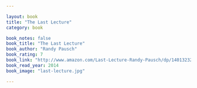 ```yaml
---

layout: book
title: "The Last Lecture"
category: book

book_notes: false
book_title: "The Last Lecture"
book_author: "Randy Pausch"
book_rating: 7
book_link: "http://www.amazon.com/Last-Lecture-Randy-Pausch/dp/1401323251/"
book_read_year: 2014
book_image: "last-lecture.jpg"

---
```

